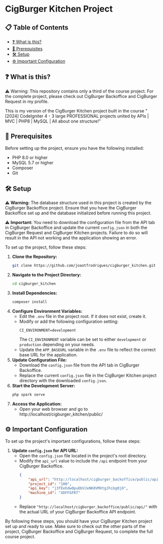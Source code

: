 # CigBurger Kitchen Project

## 📋 Table of Contents
- [❓ What is this?](#-what-is-this)
- [🚀 Prerequisites](#-prerequisites)
- [🛠️ Setup](#️-setup)
- [⚙️ Important Configuration](#important-configuration)

## ❓ What is this?

⚠️ Warning: This repository contains only a third of the course project. For the complete project, please check out CigBurger Backoffice and CigBurger Request in my profile.

This is my version of the CigBurger Kitchen project built in the course "[2024] CodeIgniter 4 - 3 large PROFESSIONAL projects united by APIs | MVC | PHP8 | MySQL | All about one structure!"

## 🚀 Prerequisites
Before setting up the project, ensure you have the following installed:
- PHP 8.0 or higher
- MySQL 5.7 or higher
- Composer
- Git

## 🛠️ Setup

⚠️ **Warning:** The database structure used in this project is created by the CigBurger Backoffice project. Ensure that you have the CigBurger Backoffice set up and the database initialized before running this project.

⚠️ **Important:** You need to download the configuration file from the API tab in CigBurger Backoffice and update the current `config.json` in both the CigBurger Request and CigBurger Kitchen projects. Failure to do so will result in the API not working and the application showing an error.

To set up the project, follow these steps:

1. **Clone the Repository:**
   ```bash
   git clone https://github.com/joaotfrodrigues/cigburger_kitchen.git
2. **Navigate to the Project Directory:**
    ```bash
    cd cigburger_kitchen
3. **Install Dependencies:**
    ```bash
    composer install
4. **Configure Environment Variables:**
    - Edit the `.env` file in the project root. If it does not exist, create it.
    - Modify or add the following configuration setting:
        ```dotenv
        CI_ENVIRONMENT=development
        ```
      The `CI_ENVIRONMENT` variable can be set to either `development` or `production` depending on your needs.
    - Update the `APP_BASEURL` variable in the `.env` file to reflect the correct base URL for the application.
5. **Update Configuration File:**
    - Download the `config.json` file from the API tab in CigBurger Backoffice.
    - Replace the current `config.json` file in the CigBurger Kitchen project directory with the downloaded `config.json`.
6. **Start the Development Server:**
    ```bash
    php spark serve
6. **Access the Application:**
    - Open your web browser and go to http://localhost/cigburger_kitchen/public/

## ⚙️ Important Configuration<a name="important-configuration"></a>
To set up the project's important configurations, follow these steps:

1. **Update `config.json` for API URL:**
    - Open the `config.json` file located in the project's root directory.
    - Modify the `api_url` value to include the `/api` endpoint from your CigBurger Backoffice.
        ```json
        {
            "api_url": "http://localhost/cigburger_backoffice/public/api/",
            "project_id": "100",
            "api_key": "j3fEehdw0puDbVJeNK8VMXtgJhibg0jO",
            "machine_id": "XDFFGFRT"
        }
        ```
    - Replace `"http://localhost/cigburger_backoffice/public/api/"` with the actual URL of your CigBurger Backoffice API endpoint.

By following these steps, you should have your CigBurger Kitchen project set up and ready to use. Make sure to check out the other parts of the project, CigBurger Backoffice and CigBurger Request, to complete the full course project.